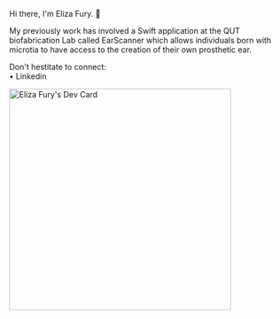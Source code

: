 Hi there, I'm Eliza Fury. 👋

My previously work has involved a Swift application at the QUT biofabrication Lab called EarScanner which allows individuals born with microtia to have access to the creation of their own prosthetic ear. 

Don't hestitate to connect: <br>
• Linkedin 

<a href="https://app.daily.dev/efury1"><img src="https://api.daily.dev/devcards/dbb0ab889c0147c799b535fc5db44426.png?r=vww" width="400" alt="Eliza Fury's Dev Card"/></a>
